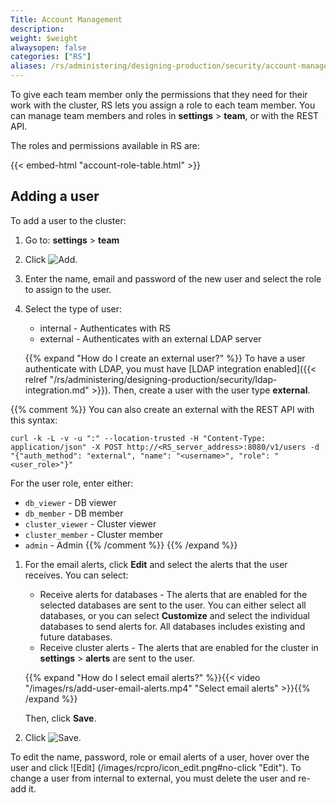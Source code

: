 ```yaml
---
Title: Account Management
description:
weight: $weight
alwaysopen: false
categories: ["RS"]
aliases: /rs/administering/designing-production/security/account-management/
---
```

To give each team member only the permissions that they need for their work with the cluster,
RS lets you assign a role to each team member.
You can manage team members and roles in **settings** > **team**, or with the REST API.

The roles and permissions available in RS are:

{{< embed-html "account-role-table.html" >}}

## Adding a user

To add a user to the cluster:

1. Go to: **settings** > **team**
1. Click ![Add](/images/rs/icon_add.png#no-click "Add").
1. Enter the name, email and password of the new user and select the role to assign to the user.
1. Select the type of user:
    - internal - Authenticates with RS
    - external - Authenticates with an external LDAP server

    {{% expand "How do I create an external user?" %}}
To have a user authenticate with LDAP, you must have [LDAP integration
enabled]({{< relref "/rs/administering/designing-production/security/ldap-integration.md" >}}).
Then, create a user with the user type **external**.

{{% comment %}}
You can also create an external with the REST API with this syntax:

```src
curl -k -L -v -u ":" --location-trusted -H "Content-Type: application/json" -X POST http://<RS_server_address>:8080/v1/users -d "{"auth_method": "external", "name": "<username>", "role": "<user_role>"}"
```

For the user role, enter either:

- `db_viewer` - DB viewer
- `db_member` - DB member
- `cluster_viewer` - Cluster viewer
- `cluster_member` - Cluster member
- `admin` - Admin
{{% /comment %}}
    {{% /expand %}}

1. For the email alerts, click **Edit** and select the alerts that the user receives.
    You can select:
    - Receive alerts for databases - The alerts that are enabled for the selected databases are sent to
      the user. You can either select all databases, or you can select **Customize** and select the
      individual databases to send alerts for.
      All databases includes existing and future databases.
    - Receive cluster alerts - The alerts that are enabled for the cluster in **settings** > **alerts** are sent to the user.

    {{% expand "How do I select email alerts?" %}}{{< video "/images/rs/add-user-email-alerts.mp4" "Select email alerts" >}}{{% /expand %}}

    Then, click **Save**.
1. Click ![Save](/images/rcpro/icon_save.png#no-click "Save").

To edit the name, password, role or email alerts of a user, hover over the user and click ![Edit]
(/images/rcpro/icon_edit.png#no-click "Edit"). To change a user from internal to external, you must
delete the user and re-add it.
